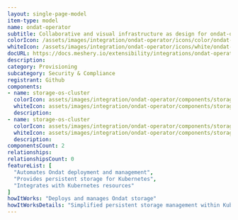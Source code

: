 ```yaml
---
layout: single-page-model
item-type: model
name: ondat-operator
subtitle: Collaborative and visual infrastructure as design for ondat-operator
colorIcon: /assets/images/integration/ondat-operator/icons/color/ondat-operator-color.svg
whiteIcon: /assets/images/integration/ondat-operator/icons/white/ondat-operator-white.svg
docURL: https://docs.meshery.io/extensibility/integrations/ondat-operator
description: 
category: Provisioning
subcategory: Security & Compliance
registrant: Github
components: 
- name: storage-os-cluster
  colorIcon: assets/images/integration/ondat-operator/components/storage-os-cluster/icons/color/storage-os-cluster-color.svg
  whiteIcon: assets/images/integration/ondat-operator/components/storage-os-cluster/icons/white/storage-os-cluster-white.svg
  description: 
- name: storage-os-cluster
  colorIcon: assets/images/integration/ondat-operator/components/storage-os-cluster/icons/color/storage-os-cluster-color.svg
  whiteIcon: assets/images/integration/ondat-operator/components/storage-os-cluster/icons/white/storage-os-cluster-white.svg
  description: 
componentsCount: 2
relationships: 
relationshipsCount: 0
featureList: [
  "Automates Ondat deployment and management",
  "Provides persistent storage for Kubernetes",
  "Integrates with Kubernetes resources"
]
howItWorks: "Deploys and manages Ondat storage"
howItWorksDetails: "Simplified persistent storage management within Kubernetes"
---
```

